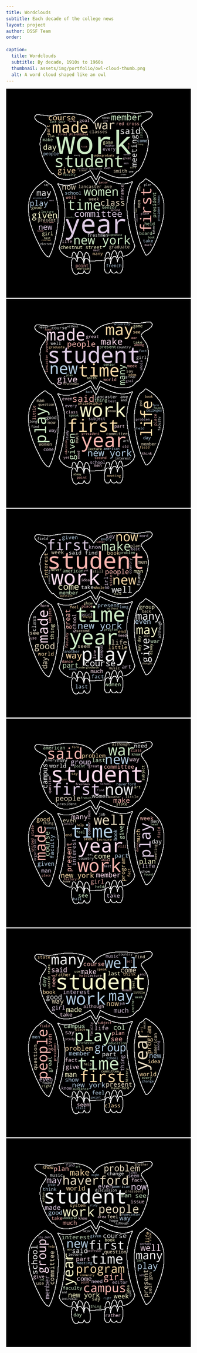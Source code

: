 ```yaml
---
title: Wordclouds
subtitle: Each decade of the college news
layout: project
author: DSSF Team
order: 

caption:
  title: Wordclouds
  subtitle: By decade, 1910s to 1960s
  thumbnail: assets/img/portfolio/owl-cloud-thumb.png
  alt: A word cloud shaped like an owl
---
```

<div class="container-fluid">
  <div class="row">
    <div class="col-lg-4 col-sm-6">
      <img src="https://github.com/digbmc/coll-news-site/blob/main/assets/img/portfolio/wordcloud1910s.png">
    </div>
    <div class="col-lg-4 col-sm-6">
      <img src="https://github.com/digbmc/coll-news-site/blob/main/assets/img/portfolio/wordcloud1920s.png">
    </div>
    <div class="col-lg-4 col-sm-6">
      <img src="https://github.com/digbmc/coll-news-site/blob/main/assets/img/portfolio/wordcloud1930s.png">
    </div>
    <div class="col-lg-4 col-sm-6">
      <img src="https://github.com/digbmc/coll-news-site/blob/main/assets/img/portfolio/wordcloud1940s.png">
    </div>
    <div class="col-lg-4 col-sm-6">
      <img src="https://github.com/digbmc/coll-news-site/blob/main/assets/img/portfolio/wordcloud1950s.png">
    </div>
    <div class="col-lg-4 col-sm-6">
      <img src="https://github.com/digbmc/coll-news-site/blob/main/assets/img/portfolio/wordcloud1960s.png">
    </div>
  </div>
  <div class="container-fluid">
